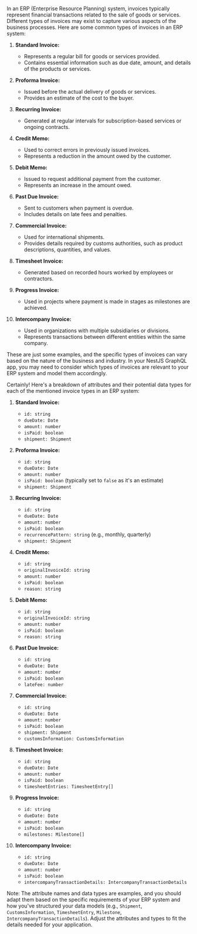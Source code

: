 In an ERP (Enterprise Resource Planning) system, invoices typically represent financial transactions related to the sale of goods or services. Different types of invoices may exist to capture various aspects of the business processes. Here are some common types of invoices in an ERP system:

1. **Standard Invoice:**
   - Represents a regular bill for goods or services provided.
   - Contains essential information such as due date, amount, and details of the products or services.

2. **Proforma Invoice:**
   - Issued before the actual delivery of goods or services.
   - Provides an estimate of the cost to the buyer.

3. **Recurring Invoice:**
   - Generated at regular intervals for subscription-based services or ongoing contracts.

4. **Credit Memo:**
   - Used to correct errors in previously issued invoices.
   - Represents a reduction in the amount owed by the customer.

5. **Debit Memo:**
   - Issued to request additional payment from the customer.
   - Represents an increase in the amount owed.

6. **Past Due Invoice:**
   - Sent to customers when payment is overdue.
   - Includes details on late fees and penalties.

7. **Commercial Invoice:**
   - Used for international shipments.
   - Provides details required by customs authorities, such as product descriptions, quantities, and values.

8. **Timesheet Invoice:**
   - Generated based on recorded hours worked by employees or contractors.

9. **Progress Invoice:**
   - Used in projects where payment is made in stages as milestones are achieved.

10. **Intercompany Invoice:**
    - Used in organizations with multiple subsidiaries or divisions.
    - Represents transactions between different entities within the same company.

These are just some examples, and the specific types of invoices can vary based on the nature of the business and industry. In your NestJS GraphQL app, you may need to consider which types of invoices are relevant to your ERP system and model them accordingly.


Certainly! Here's a breakdown of attributes and their potential data types for each of the mentioned invoice types in an ERP system:

1. **Standard Invoice:**
   - `id: string`
   - `dueDate: Date`
   - `amount: number`
   - `isPaid: boolean`
   - `shipment: Shipment`

2. **Proforma Invoice:**
   - `id: string`
   - `dueDate: Date`
   - `amount: number`
   - `isPaid: boolean` (typically set to `false` as it's an estimate)
   - `shipment: Shipment`

3. **Recurring Invoice:**
   - `id: string`
   - `dueDate: Date`
   - `amount: number`
   - `isPaid: boolean`
   - `recurrencePattern: string` (e.g., monthly, quarterly)
   - `shipment: Shipment`

4. **Credit Memo:**
   - `id: string`
   - `originalInvoiceId: string`
   - `amount: number`
   - `isPaid: boolean`
   - `reason: string`

5. **Debit Memo:**
   - `id: string`
   - `originalInvoiceId: string`
   - `amount: number`
   - `isPaid: boolean`
   - `reason: string`

6. **Past Due Invoice:**
   - `id: string`
   - `dueDate: Date`
   - `amount: number`
   - `isPaid: boolean`
   - `lateFee: number`

7. **Commercial Invoice:**
   - `id: string`
   - `dueDate: Date`
   - `amount: number`
   - `isPaid: boolean`
   - `shipment: Shipment`
   - `customsInformation: CustomsInformation`

8. **Timesheet Invoice:**
   - `id: string`
   - `dueDate: Date`
   - `amount: number`
   - `isPaid: boolean`
   - `timesheetEntries: TimesheetEntry[]`

9. **Progress Invoice:**
   - `id: string`
   - `dueDate: Date`
   - `amount: number`
   - `isPaid: boolean`
   - `milestones: Milestone[]`

10. **Intercompany Invoice:**
    - `id: string`
    - `dueDate: Date`
    - `amount: number`
    - `isPaid: boolean`
    - `intercompanyTransactionDetails: IntercompanyTransactionDetails`

Note: The attribute names and data types are examples, and you should adapt them based on the specific requirements of your ERP system and how you've structured your data models (e.g., `Shipment`, `CustomsInformation`, `TimesheetEntry`, `Milestone`, `IntercompanyTransactionDetails`). Adjust the attributes and types to fit the details needed for your application.